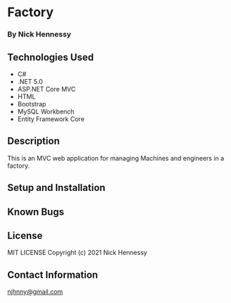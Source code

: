 # Factory

### By Nick Hennessy

## Technologies Used

* C#
* .NET 5.0
* ASP.NET Core MVC
* HTML 
* Bootstrap
* MySQL Workbench
* Entity Framework Core

## Description
This is an MVC web application for managing Machines and engineers in a factory. 

## Setup and Installation

## Known Bugs

## License
MIT LICENSE
Copyright (c) 2021 Nick Hennessy

## Contact Information
njhnny@gmail.com